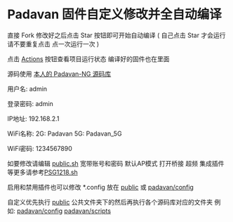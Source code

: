 # Padavan 固件自定义修改并全自动编译

直接 Fork 修改好之后点击 Star 按钮即可开始自动编译 ( 自己点击 Star 才会运行 请不要重复点击 点一次运行一次 ) 

点击 [Actions](https://github.com/TurBoTse/Padavan-NG-Build/actions) 按钮查看项目运行状态 编译好的固件也在里面 

源码使用 [本人的 Padavan-NG 源码库](https://github.com/TurBoTse/padavan-ng.git)



用户名: admin

登录密码: admin

IP地址: 192.168.2.1

WiFi名称: 2G: Padavan 5G: Padavan_5G

WiFi密码: 1234567890

如要修改请编辑 [public.sh](https://github.com/TurBoTse/Padavan-Build/blob/main/public/public.sh) 宽带账号和密码 默认AP模式 打开桥接 超频 集成插件等更多请参考[PSG1218.sh](https://github.com/TurBoTse/Padavan-Build/blob/main/public/PSG1218.sh)

启用和禁用插件也可以修改 *.config 放在 [public](https://github.com/TurBoTse/Padavan-NG-Build/tree/main/public) 或  [padavan/config](https://github.com/TurBoTse/Padavan-NG-Build/blob/main/padavan/config)

自定义优先执行 [public](https://github.com/TurBoTse/Padavan-NG-Build/tree/main/public) 公共文件夹下的然后再执行各个源码库对应的文件夹  例如:  [padavan/config](https://github.com/TurBoTse/Padavan-NG-Build/blob/main/padavan/config)    [padavan/scripts](https://github.com/TurBoTse/Padavan-NG-Build/blob/main/padavan/scripts)
